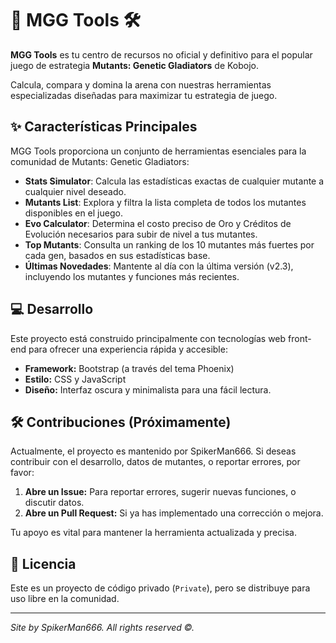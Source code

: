 # 🧬 MGG Tools 🛠️

**MGG Tools** es tu centro de recursos no oficial y definitivo para el popular juego de estrategia **Mutants: Genetic Gladiators** de Kobojo.

Calcula, compara y domina la arena con nuestras herramientas especializadas diseñadas para maximizar tu estrategia de juego.

## ✨ Características Principales

MGG Tools proporciona un conjunto de herramientas esenciales para la comunidad de Mutants: Genetic Gladiators:

* **Stats Simulator**: Calcula las estadísticas exactas de cualquier mutante a cualquier nivel deseado.
* **Mutants List**: Explora y filtra la lista completa de todos los mutantes disponibles en el juego.
* **Evo Calculator**: Determina el costo preciso de Oro y Créditos de Evolución necesarios para subir de nivel a tus mutantes.
* **Top Mutants**: Consulta un ranking de los 10 mutantes más fuertes por cada gen, basados en sus estadísticas base.
* **Últimas Novedades**: Mantente al día con la última versión (v2.3), incluyendo los mutantes y funciones más recientes.

## 💻 Desarrollo

Este proyecto está construido principalmente con tecnologías web front-end para ofrecer una experiencia rápida y accesible:

* **Framework:** Bootstrap (a través del tema Phoenix)
* **Estilo:** CSS y JavaScript
* **Diseño:** Interfaz oscura y minimalista para una fácil lectura.

## 🛠️ Contribuciones (Próximamente)

Actualmente, el proyecto es mantenido por SpikerMan666. Si deseas contribuir con el desarrollo, datos de mutantes, o reportar errores, por favor:

1.  **Abre un Issue:** Para reportar errores, sugerir nuevas funciones, o discutir datos.
2.  **Abre un Pull Request:** Si ya has implementado una corrección o mejora.

Tu apoyo es vital para mantener la herramienta actualizada y precisa.

## 📄 Licencia

Este es un proyecto de código privado (`Private`), pero se distribuye para uso libre en la comunidad.

---

*Site by SpikerMan666. All rights reserved ©.*
